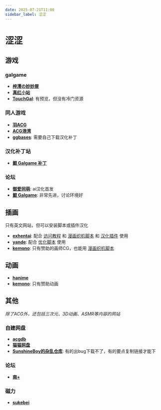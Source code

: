 ```yaml
---
date: 2025-07-21T11:00
sidebar_label: 涩涩
---
```


# 涩涩

## 游戏

### galgame

- **[梓澪の妙妙屋](https://zi0.cc/)**
- **[真红小站](https://www.shinnku.com/)**
- **[TouchGal](https://www.touchgal.us/)**: 有预览，但没有冷门资源

### 同人游戏

- **[羽ACG](https://seve.yugal.cc/)**
- **[ACG港湾](https://www.acggw.me/)**
- **[ggbases](https://www.ggbases.com/)**: 需要自己下载汉化补丁

### 汉化补丁站

- **[鲲 Galgame 补丁](https://www.moyu.moe/)**

### 论坛

- **[御爱同萌](https://www.ai2.moe/)**: ai汉化首发
- **[鲲 Galgame](https://www.kungal.com/)**: 非常先进，讨论环境好

## 插画

只有英文网站，但可以安装脚本或插件汉化

- **[exhentai](https://exhentai.org/)**: 配合 [访问教程](https://nicebowl.fun/11) 和 [漫画织机脚本](https://greasyfork.org/zh-CN/scripts/397848-comic-looms) 和 [汉化插件](https://github.com/EhTagTranslation/EhSyringe) 使用
- **[yande](https://yande.re/post)**: 配合 [优化脚本](https://sleazyfork.org/zh-CN/scripts/444885-yande-re-%E7%80%91%E5%B8%83%E6%B5%81%E6%B5%8F%E8%A7%88) 使用
- **[kemono](https://kemono.cr/)**: 只有赞助的画师CG，也能用 [漫画织机脚本](https://greasyfork.org/zh-CN/scripts/397848-comic-looms)

## 动画

- **[hanime](https://hanime1.me/)**
- **[kemono](https://kemono.cr/)**: 只有赞助动画


## 其他

*除了ACG外，还包括三次元、3D动画、ASMR等内容的网站*

### 自建网盘

- **[acgdb](https://acgdb.de/)**
- **[猫猫网盘](https://catcat.cloud/)**
- **[SunshineBoy的杂乱仓库](https://openlist.sunshineboy.top/)**: 有的出bug下载不了，有的要点复制链接才能下

### 论坛

- **[南+](https://south-plus.net/)**
  
### 磁力

- **[sukebei](https://sukebei.nyaa.si)**
